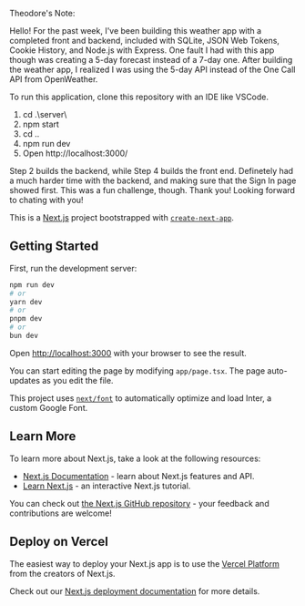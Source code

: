 Theodore's Note:

Hello! For the past week, I've been building this weather app with a completed front and backend, included with SQLite, JSON Web Tokens, Cookie History, and Node.js with Express. One fault I had with this app though was creating a 5-day forecast instead of a 7-day one. After building the weather app, I realized I was using the 5-day API instead of the One Call API from OpenWeather.

To run this application, clone this repository with an IDE like VSCode. 
1. cd .\server\
2. npm start
3. cd ..
4. npm run dev
5. Open http://localhost:3000/

Step 2 builds the backend, while Step 4 builds the front end. Definetely had a much harder time with the backend, and making sure that the Sign In page showed first. This was a fun challenge, though. Thank you! Looking forward to chating with you!


This is a [Next.js](https://nextjs.org/) project bootstrapped with [`create-next-app`](https://github.com/vercel/next.js/tree/canary/packages/create-next-app).

## Getting Started

First, run the development server:

```bash
npm run dev
# or
yarn dev
# or
pnpm dev
# or
bun dev
```

Open [http://localhost:3000](http://localhost:3000) with your browser to see the result.

You can start editing the page by modifying `app/page.tsx`. The page auto-updates as you edit the file.

This project uses [`next/font`](https://nextjs.org/docs/basic-features/font-optimization) to automatically optimize and load Inter, a custom Google Font.

## Learn More

To learn more about Next.js, take a look at the following resources:

- [Next.js Documentation](https://nextjs.org/docs) - learn about Next.js features and API.
- [Learn Next.js](https://nextjs.org/learn) - an interactive Next.js tutorial.

You can check out [the Next.js GitHub repository](https://github.com/vercel/next.js/) - your feedback and contributions are welcome!

## Deploy on Vercel

The easiest way to deploy your Next.js app is to use the [Vercel Platform](https://vercel.com/new?utm_medium=default-template&filter=next.js&utm_source=create-next-app&utm_campaign=create-next-app-readme) from the creators of Next.js.

Check out our [Next.js deployment documentation](https://nextjs.org/docs/deployment) for more details.
